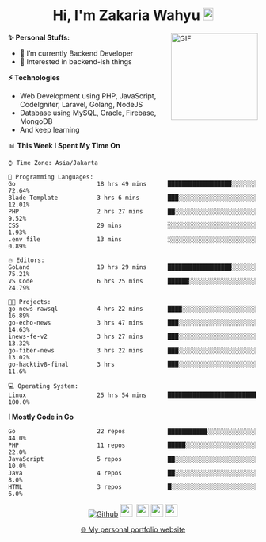 <h1 align="center">Hi, I'm Zakaria Wahyu <img src="https://github.com/TheDudeThatCode/TheDudeThatCode/blob/master/Assets/Hi.gif" width="20px" height="25px"></h1>

<img align="right" alt="GIF" height="175px" src="https://www.nayakapratama.co.id/wp-content/uploads/2019/07/Website-Maintenance.gif" />

**✨ Personal Stuffs:**
- 🔭 I’m currently Backend Developer
- 🌱 Interested in backend-ish things

**⚡ Technologies**
- Web Development using PHP, JavaScript, CodeIgniter, Laravel, Golang, NodeJS
- Database using MySQL, Oracle, Firebase, MongoDB
- And keep learning

<!--START_SECTION:waka-->
📊 **This Week I Spent My Time On** 

```text
⌚︎ Time Zone: Asia/Jakarta

💬 Programming Languages: 
Go                       18 hrs 49 mins      ██████████████████░░░░░░░   72.64% 
Blade Template           3 hrs 6 mins        ███░░░░░░░░░░░░░░░░░░░░░░   12.01% 
PHP                      2 hrs 27 mins       ██░░░░░░░░░░░░░░░░░░░░░░░   9.52% 
CSS                      29 mins             ░░░░░░░░░░░░░░░░░░░░░░░░░   1.93% 
.env file                13 mins             ░░░░░░░░░░░░░░░░░░░░░░░░░   0.89%

🔥 Editors: 
GoLand                   19 hrs 29 mins      ██████████████████░░░░░░░   75.21% 
VS Code                  6 hrs 25 mins       ██████░░░░░░░░░░░░░░░░░░░   24.79%

🐱‍💻 Projects: 
go-news-rawsql           4 hrs 22 mins       ████░░░░░░░░░░░░░░░░░░░░░   16.89% 
go-echo-news             3 hrs 47 mins       ███░░░░░░░░░░░░░░░░░░░░░░   14.63% 
inews-fe-v2              3 hrs 27 mins       ███░░░░░░░░░░░░░░░░░░░░░░   13.32% 
go-fiber-news            3 hrs 22 mins       ███░░░░░░░░░░░░░░░░░░░░░░   13.02% 
go-hacktiv8-final        3 hrs               ███░░░░░░░░░░░░░░░░░░░░░░   11.6%

💻 Operating System: 
Linux                    25 hrs 54 mins      █████████████████████████   100.0%

```

**I Mostly Code in Go** 

```text
Go                       22 repos            ███████████░░░░░░░░░░░░░░   44.0% 
PHP                      11 repos            █████░░░░░░░░░░░░░░░░░░░░   22.0% 
JavaScript               5 repos             ██░░░░░░░░░░░░░░░░░░░░░░░   10.0% 
Java                     4 repos             ██░░░░░░░░░░░░░░░░░░░░░░░   8.0% 
HTML                     3 repos             █░░░░░░░░░░░░░░░░░░░░░░░░   6.0%

```



<!--END_SECTION:waka-->

<p align="center">
<a href="https://github.com/zakariawahyu" target="_blank"><img alt="Github" src="https://img.shields.io/badge/GitHub-%2312100E.svg?&style=for-the-badge&logo=Github&logoColor=white" /></a>
<a href="https://www.twitter.com/_zakariawahyu"><img src="https://img.shields.io/badge/twitter-%231DA1F2.svg?&style=for-the-badge&logo=twitter&logoColor=white" height=25></a> 
<a href="https://www.linkedin.com/in/zakariawahyu"><img src="https://img.shields.io/badge/linkedin-%230077B5.svg?&style=for-the-badge&logo=linkedin&logoColor=white" height=25></a> 
<a href="https://www.instagram.com/_zakariawahyu"><img src="https://img.shields.io/badge/instagram-%23E4405F.svg?&style=for-the-badge&logo=instagram&logoColor=white" height=25></a>
<a href="https://medium.com/@zakariawahyu"><img src="https://img.shields.io/badge/Medium-12100E?style=for-the-badge&logo=medium&logoColor=white" height=25></a>
</p>
<p align="center"><a href="https://www.zakariawahyu.com" target="_blank">🌐 My personal portfolio website</a></p>
